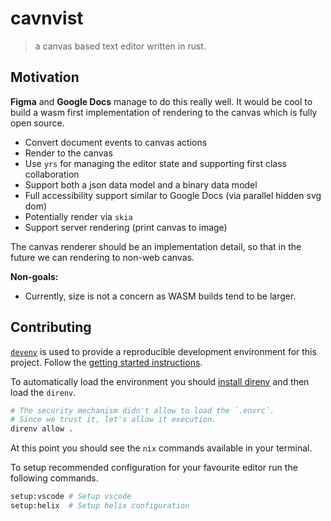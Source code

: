 # cavnvist

> a canvas based text editor written in rust.

## Motivation

**Figma** and **Google Docs** manage to do this really well. It would be cool to build a wasm first implementation of rendering to the canvas which is fully open source.

- Convert document events to canvas actions
- Render to the canvas
- Use `yrs` for managing the editor state and supporting first class collaboration
- Support both a json data model and a binary data model
- Full accessibility support similar to Google Docs (via parallel hidden svg dom)
- Potentially render via `skia`
- Support server rendering (print canvas to image)

The canvas renderer should be an implementation detail, so that in the future we can rendering to non-web canvas.

**Non-goals:**

- Currently, size is not a concern as WASM builds tend to be larger.

## Contributing

[`devenv`](https://devenv.sh/) is used to provide a reproducible development environment for this
project. Follow the [getting started instructions](https://devenv.sh/getting-started/).

To automatically load the environment you should
[install direnv](https://devenv.sh/automatic-shell-activation/) and then load the `direnv`.

```bash
# The security mechanism didn't allow to load the `.envrc`.
# Since we trust it, let's allow it execution.
direnv allow .
```

At this point you should see the `nix` commands available in your terminal.

To setup recommended configuration for your favourite editor run the following commands.

```bash
setup:vscode # Setup vscode
setup:helix  # Setup helix configuration
```
